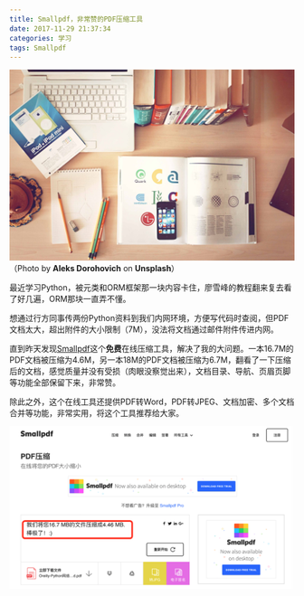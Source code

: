 ```yaml
---
title: Smallpdf，非常赞的PDF压缩工具
date: 2017-11-29 21:37:34
categories: 学习
tags: Smallpdf
---
```


![Desktop of me](something-about-smallpdf/aleks-dorohovich-26.jpg)（Photo by **Aleks Dorohovich** on **Unsplash**）

最近学习Python，被元类和ORM框架那一块内容卡住，廖雪峰的教程翻来复去看了好几遍，ORM那块一直弄不懂。

想通过行方同事传两份Python资料到我们内网环境，方便写代码时查阅，但PDF文档太大，超出附件的大小限制（7M），没法将文档通过邮件附件传进内网。

直到昨天发现[Smallpdf](https://smallpdf.com)这个**免费**在线压缩工具，解决了我的大问题。一本16.7M的PDF文档被压缩为4.6M，另一本18M的PDF文档被压缩为6.7M，翻看了一下压缩后的文档，感觉质量并没有受损（肉眼没察觉出来），文档目录、导航、页眉页脚等功能全部保留下来，非常赞。

除此之外，这个在线工具还提供PDF转Word，PDF转JPEG、文档加密、多个文档合并等功能，非常实用，将这个工具推荐给大家。

<!--more-->

![Smallpdf snapchat](something-about-smallpdf/smallpdf-snapchat.png)



